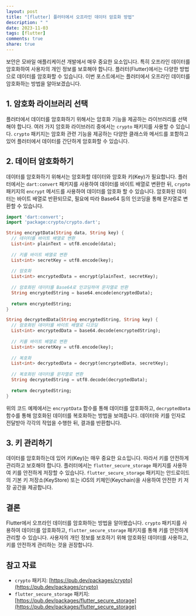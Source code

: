```yaml
---
layout: post
title: "[flutter] 플러터에서 오프라인 데이터 암호화 방법"
description: " "
date: 2023-11-03
tags: [flutter]
comments: true
share: true
---
```


보안은 모바일 애플리케이션 개발에서 매우 중요한 요소입니다. 특히 오프라인 데이터를 암호화하여 사용자의 개인 정보를 보호해야 합니다. 플러터(Flutter)에서는 다양한 방법으로 데이터를 암호화할 수 있습니다. 이번 포스트에서는 플러터에서 오프라인 데이터를 암호화하는 방법을 알아보겠습니다.

## 1. 암호화 라이브러리 선택

플러터에서 데이터를 암호화하기 위해서는 암호화 기능을 제공하는 라이브러리를 선택해야 합니다. 여러 가지 암호화 라이브러리 중에서는 `crypto` 패키지를 사용할 수 있습니다. `crypto` 패키지는 암호화 관련 기능을 제공하는 다양한 클래스와 메서드를 포함하고 있어 플러터에서 데이터를 간단하게 암호화할 수 있습니다.

## 2. 데이터 암호화하기

데이터를 암호화하기 위해서는 암호화할 데이터와 암호화 키(Key)가 필요합니다. 플러터에서는 `dart:convert` 패키지를 사용하여 데이터를 바이트 배열로 변환한 뒤, `crypto` 패키지의 `encrypt` 메서드를 사용하여 데이터를 암호화 할 수 있습니다. 암호화된 데이터는 바이트 배열로 반환되므로, 필요에 따라 Base64 등의 인코딩을 통해 문자열로 변환할 수 있습니다.

```dart
import 'dart:convert';
import 'package:crypto/crypto.dart';

String encryptData(String data, String key) {
  // 데이터를 바이트 배열로 변환
  List<int> plainText = utf8.encode(data);
  
  // 키를 바이트 배열로 변환
  List<int> secretKey = utf8.encode(key);
  
  // 암호화
  List<int> encryptedData = encrypt(plainText, secretKey); 
  
  // 암호화된 데이터를 Base64로 인코딩하여 문자열로 반환
  String encryptedString = base64.encode(encryptedData);
  
  return encryptedString;
}

String decryptedData(String encryptedString, String key) {
  // 암호화된 데이터를 바이트 배열로 디코딩
  List<int> encryptedData = base64.decode(encryptedString);
  
  // 키를 바이트 배열로 변환
  List<int> secretKey = utf8.encode(key);
  
  // 복호화
  List<int> decryptedData = decrypt(encryptedData, secretKey);
  
  // 복호화된 데이터를 문자열로 변환
  String decryptedString = utf8.decode(decryptedData);
  
  return decryptedString;
}
```

위의 코드 예제에서는 `encryptData` 함수를 통해 데이터를 암호화하고, `decryptedData` 함수를 통해 암호화된 데이터를 복호화하는 방법을 보여줍니다. 데이터와 키를 인자로 전달받아 각각의 작업을 수행한 뒤, 결과를 반환합니다.

## 3. 키 관리하기

데이터를 암호화하는데 있어 키(Key)는 매우 중요한 요소입니다. 따라서 키를 안전하게 관리하고 보호해야 합니다. 플러터에서는 `flutter_secure_storage` 패키지를 사용하여 키를 안전하게 저장할 수 있습니다. `flutter_secure_storage` 패키지는 안드로이드의 기본 키 저장소(KeyStore) 또는 iOS의 키체인(Keychain)을 사용하여 안전한 키 저장 공간을 제공합니다.

## 결론

Flutter에서 오프라인 데이터를 암호화하는 방법을 알아봤습니다. `crypto` 패키지를 사용하여 데이터를 암호화하고, `flutter_secure_storage` 패키지를 통해 키를 안전하게 관리할 수 있습니다. 사용자의 개인 정보를 보호하기 위해 암호화된 데이터를 사용하고, 키를 안전하게 관리하는 것을 권장합니다.

## 참고 자료

- `crypto` 패키지: [https://pub.dev/packages/crypto](https://pub.dev/packages/crypto)
- `flutter_secure_storage` 패키지: [https://pub.dev/packages/flutter_secure_storage](https://pub.dev/packages/flutter_secure_storage)